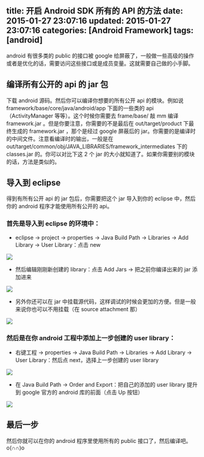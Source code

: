 title: 开启 Android SDK 所有的 API 的方法
date: 2015-01-27 23:07:16
updated: 2015-01-27 23:07:16
categories: [Android Framework]
tags: [android]
---

android 有很多类的 public 的接口被 google 给屏蔽了，一般做一些高级的操作或者是优化的话，需要访问这些接口或是成员变量。这就需要自己做的小手脚。

## 编译所有公开的 api 的 jar 包

下载 android 源码。然后你可以编译你想要的所有公开 api 的模块。例如说 framework/base/core/java/android/app 下面的一些类的 api（ActivityManager 等等）。这个时候你需要去 frame/base/ 敲 mm 编译 framework.jar 。但是你要注意，你需要的不是最后在 out/target/product 下最终生成的 framework.jar ，那个是经过 google 屏蔽后的 jar。你需要的是编译时的中间文件。注意看编译时的输出，一般是在 out/target/common/obj/JAVA_LIBRARIES/framework_intermediates 下的 classes.jar 的。你可以对比下这 2 个 jar 的大小就知道了。如果你需要别的模块的话，方法是类似的。

## 导入到 eclipse

得到有所有公开 api 的 jar 包后，你需要把这个 jar 导入到你的 eclipse 中，然后你的 android 程序才能使用所有公开的 api。

###  首先是导入到 eclipse 的环境中： 
* eclipse -> project -> properties -> Java Build Path -> Libraries -> Add Library -> User Library：点击 new 

![](http://7u2hy4.com1.z0.glb.clouddn.com/android/use-hide-api/1.png)

* 然后编辑刚刚新创建的 library：点击 Add Jars -> 把之前你编译出来的 jar 添加进来

![](http://7u2hy4.com1.z0.glb.clouddn.com/android/use-hide-api/2.png)

* 另外你还可以在 jar 中挂载源代码，这样调试的时候会更加的方便。但是一般来说你也可以不用挂载（在 source  attachment 那）

![](http://7u2hy4.com1.z0.glb.clouddn.com/android/use-hide-api/3.png)

### 然后是在你 android 工程中添加上一步创建的 user library：
* 右键工程 -> properties -> Java Build Path -> Libraries -> Add Library -> User Library：然后点 next，选择上一步创建的 user library

![](http://7u2hy4.com1.z0.glb.clouddn.com/android/use-hide-api/4.png)

* 在 Java Build Path -> Order and Export：把自己的添加的 user library 提升到 google 官方的 android 库的前面（点击 Up 按钮）

![](http://7u2hy4.com1.z0.glb.clouddn.com/android/use-hide-api/5.png)

## 最后一步

然后你就可以在你的 android 程序里使用所有的 public 接口了，然后编译吧。 o(∩∩)o

